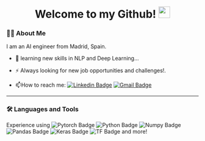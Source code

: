 <h1 align="center">
  Welcome to my Github! 
  <img src="https://media.giphy.com/media/du3J3cXyzhj75IOgvA/giphy.gif" width="30"/>
</h1>


### :man_technologist: About Me 
I am an AI engineer from Madrid, Spain.

- 👯 learning new skills in NLP and Deep Learning...
  
- :zap: Always looking for new job opportunities and challenges!.

- :mailbox:How to reach me: [![Linkedin Badge](https://img.shields.io/badge/-LinkedIn-blue?style=for-the-badge&logo=Linkedin&logoColor=white)](https://www.linkedin.com/in/miguel-ara-adanez/) [![Gmail Badge](https://img.shields.io/badge/Gmail-D14836?style=for-the-badge&logo=gmail&logoColor=white)](mailto:miguelaraadanez17@outlook.es) 

---
  
### :hammer_and_wrench: Languages and Tools
Experience using ![Pytorch Badge](https://img.shields.io/badge/PyTorch-EE4C2C?style=flat&logo=PyTorch&logoColor=white) ![Python Badge](	https://img.shields.io/badge/Python-FFD43B?style=flat&logo=python&logoColor=blue) ![Numpy Badge](https://img.shields.io/badge/Numpy-777BB4?style=flat&logo=numpy&logoColor=white) ![Pandas Badge](https://img.shields.io/badge/Pandas-2C2D72?style=flat&logo=pandas&logoColor=white) ![Keras Badge](https://img.shields.io/badge/Keras-D00000?style=flat&logo=Keras&logoColor=white) ![TF Badge](https://img.shields.io/badge/TensorFlow-FF6F00?style=flat&logo=TensorFlow&logoColor=white) and more!
